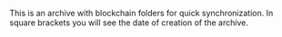 This is an archive with blockchain folders for quick synchronization.
In square brackets you will see the date of creation of the archive.
